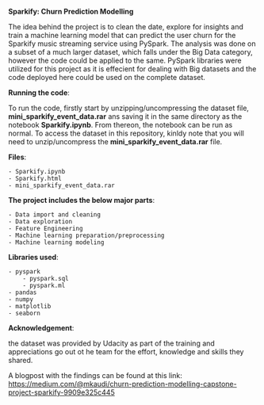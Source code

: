 **Sparkify: Churn Prediction Modelling**

The idea behind the project is to clean the date, explore for insights and train a machine learning model that can predict the user churn for the Sparkify music streaming service using PySpark.
The analysis was done on a subset of a much larger dataset, which falls under the Big Data category, however the code could be applied to the same.
PySpark libraries were utilized for this project as it is effecient for dealing with Big datasets and the code deployed here could be used on the complete dataset.


**Running the code**:

To run the code, firstly start by unzipping/uncompressing the dataset file, **mini_sparkify_event_data.rar** ans saving it in the same directory as the notebook **Sparkify.ipynb**.
From thereon, the notebook can be run as normal.
To access the dataset in this repository, kinldy note that you will need to unzip/uncompress the **mini_sparkify_event_data.rar** file.

**Files**:

	- Sparkify.ipynb 
 	- Sparkify.html
  	- mini_sparkify_event_data.rar
 
**The project includes the below major parts**:	

	- Data import and cleaning
	- Data exploration
	- Feature Engineering
	- Machine learning preparation/preprocessing
	- Machine learning modeling

**Libraries used**:

	- pyspark
 		- pyspark.sql
   		- pyspark.ml
	- pandas
	- numpy
	- matplotlib
	- seaborn

**Acknowledgement**:


the dataset was provided by Udacity as part of the training and appreciations go out ot he team for the effort, knowledge and skills they shared.

A blogpost with the findings can be found at this link: https://medium.com/@mkaudi/churn-prediction-modelling-capstone-project-sparkify-9909e325c445
